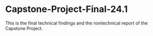 # Capstone-Project-Final-24.1
This is the final technical findings and the nontechnical report of the Capstone Project.
